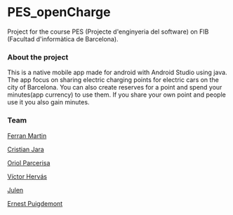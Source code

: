 # PES_openCharge

  Project for the course PES (Projecte d'enginyeria del software) on FIB (Facultad d'informàtica de Barcelona).

### About the project

  This is a native mobile app made for android with Android Studio using java. The app focus on sharing electric charging points for electric cars on the city of Barcelona.
  You can also create reserves for a point and spend your minutes(app currency) to use them. If you share your own point and people use it you also gain minutes.

### Team

[Ferran Martin](https://github.com/FerranMartin)

[Cristian Jara](https://github.com/cjf93) 

[Oriol Parcerisa](https://github.com/Vegeeto) 

[Víctor Hervás](https://github.com/xictrov) 

[Julen](https://github.com/Heshade)

[Ernest Puigdemont](https://github.com/Afrosuika)  

